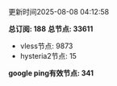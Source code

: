 更新时间2025-08-08 04:12:58

**总订阅: 188**
**总节点: 33611**
- vless节点: 9873
- hysteria2节点: 15

**google ping有效节点: 341**
